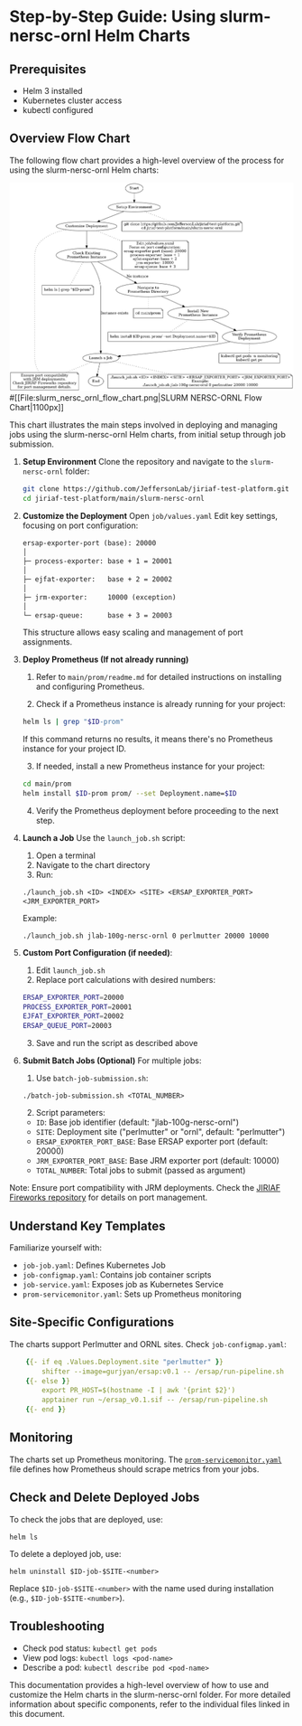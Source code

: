 # Step-by-Step Guide: Using slurm-nersc-ornl Helm Charts

## Prerequisites
- Helm 3 installed
- Kubernetes cluster access
- kubectl configured


## Overview Flow Chart

The following flow chart provides a high-level overview of the process for using the slurm-nersc-ornl Helm charts:

![SLURM NERSC-ORNL Flow Chart](../../image/slurm_nersc_ornl_flow_chart.png) #[[File:slurm_nersc_ornl_flow_chart.png|SLURM NERSC-ORNL Flow Chart|1100px]]


This chart illustrates the main steps involved in deploying and managing jobs using the slurm-nersc-ornl Helm charts, from initial setup through job submission.


1. **Setup Environment**
   Clone the repository and navigate to the `slurm-nersc-ornl` folder:
   ```bash
   git clone https://github.com/JeffersonLab/jiriaf-test-platform.git
   cd jiriaf-test-platform/main/slurm-nersc-ornl
   ```

2. **Customize the Deployment**
   Open `job/values.yaml`
   Edit key settings, focusing on port configuration:
   ```
   ersap-exporter-port (base): 20000
   │
   ├─ process-exporter: base + 1 = 20001
   │
   ├─ ejfat-exporter:   base + 2 = 20002
   │
   ├─ jrm-exporter:     10000 (exception)
   │
   └─ ersap-queue:      base + 3 = 20003
   ```
   This structure allows easy scaling and management of port assignments.

3. **Deploy Prometheus (If not already running)**
    1. Refer to `main/prom/readme.md` for detailed instructions on installing and configuring Prometheus.

    2. Check if a Prometheus instance is already running for your project:
    ```bash
    helm ls | grep "$ID-prom"
    ```
    If this command returns no results, it means there's no Prometheus instance for your project ID.

    3. If needed, install a new Prometheus instance for your project:
    ```bash
    cd main/prom
    helm install $ID-prom prom/ --set Deployment.name=$ID
    ```
    4. Verify the Prometheus deployment before proceeding to the next step.

4. **Launch a Job**
    Use the `launch_job.sh` script:

    1. Open a terminal
    2. Navigate to the chart directory
    3. Run:
    ```shell
    ./launch_job.sh <ID> <INDEX> <SITE> <ERSAP_EXPORTER_PORT> <JRM_EXPORTER_PORT>
    ```
    Example:
    ```shell
    ./launch_job.sh jlab-100g-nersc-ornl 0 perlmutter 20000 10000
    ```

5. **Custom Port Configuration (if needed)**:
   1. Edit `launch_job.sh`
   2. Replace port calculations with desired numbers:
    ```bash
    ERSAP_EXPORTER_PORT=20000
    PROCESS_EXPORTER_PORT=20001
    EJFAT_EXPORTER_PORT=20002
    ERSAP_QUEUE_PORT=20003
    ```
   3. Save and run the script as described above

6. **Submit Batch Jobs (Optional)**
   For multiple jobs:
   1. Use `batch-job-submission.sh`:
   ```shell
   ./batch-job-submission.sh <TOTAL_NUMBER>
   ```
   2. Script parameters:
   - `ID`: Base job identifier (default: "jlab-100g-nersc-ornl")
   - `SITE`: Deployment site ("perlmutter" or "ornl", default: "perlmutter")
   - `ERSAP_EXPORTER_PORT_BASE`: Base ERSAP exporter port (default: 20000)
   - `JRM_EXPORTER_PORT_BASE`: Base JRM exporter port (default: 10000)
   - `TOTAL_NUMBER`: Total jobs to submit (passed as argument)

Note: Ensure port compatibility with JRM deployments. Check the [JIRIAF Fireworks repository](https://github.com/JeffersonLab/jiriaf-fireworks) for details on port management.

## Understand Key Templates
Familiarize yourself with:
- `job-job.yaml`: Defines Kubernetes Job
- `job-configmap.yaml`: Contains job container scripts
- `job-service.yaml`: Exposes job as Kubernetes Service
- `prom-servicemonitor.yaml`: Sets up Prometheus monitoring

## Site-Specific Configurations
The charts support Perlmutter and ORNL sites. Check `job-configmap.yaml`:

```12:17:main/slurm-nersc-ornl/job/templates/job-configmap.yaml
    {{- if eq .Values.Deployment.site "perlmutter" }}
        shifter --image=gurjyan/ersap:v0.1 -- /ersap/run-pipeline.sh
    {{- else }}
        export PR_HOST=$(hostname -I | awk '{print $2}')
        apptainer run ~/ersap_v0.1.sif -- /ersap/run-pipeline.sh
    {{- end }}
```

## Monitoring
The charts set up Prometheus monitoring. The [`prom-servicemonitor.yaml`](main/slurm-nersc-ornl/job/templates/prom-servicemonitor.yaml) file defines how Prometheus should scrape metrics from your jobs.

## Check and Delete Deployed Jobs

To check the jobs that are deployed, use:
```shell
helm ls
```
To delete a deployed job, use:

```shell
helm uninstall $ID-job-$SITE-<number>
```

Replace `$ID-job-$SITE-<number>` with the name used during installation (e.g., `$ID-job-$SITE-<number>`).

## Troubleshooting

- Check pod status: `kubectl get pods`
- View pod logs: `kubectl logs <pod-name>`
- Describe a pod: `kubectl describe pod <pod-name>`

This documentation provides a high-level overview of how to use and customize the Helm charts in the slurm-nersc-ornl folder. For more detailed information about specific components, refer to the individual files linked in this document.
